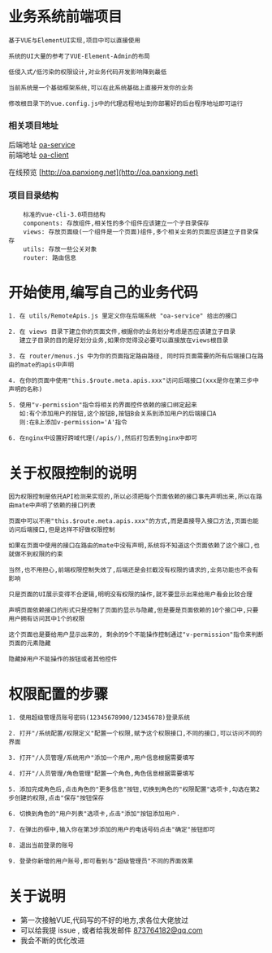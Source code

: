 # 业务系统前端项目
```
基于VUE与ElementUI实现,项目中可以直接使用

系统的UI大量的参考了VUE-Element-Admin的布局

低侵入式/低污染的权限设计,对业务代码开发影响降到最低

当前系统是一个基础框架系统,可以在此系统基础上直接开发你的业务

修改根目录下的vue.config.js中的代理远程地址到你部署好的后台程序地址即可运行
```

### 相关项目地址
后端地址 [oa-service](https://github.com/873764182/oa-service)  
前端地址 [oa-client](https://github.com/873764182/oa-client)  
  
在线预览 [http://oa.panxiong.net](http://oa.panxiong.net)

### 项目目录结构
```
    标准的vue-cli-3.0项目结构
    components: 存放组件,相关性的多个组件应该建立一个子目录保存
    views: 存放页面级(一个组件是一个页面)组件,多个相关业务的页面应该建立子目录保存
    utils: 存放一些公关对象
    router: 路由信息
```

# 开始使用,编写自己的业务代码
```
1. 在 utils/RemoteApis.js 里定义你在后端系统 "oa-service" 给出的接口

2. 在 views 目录下建立你的页面文件,根据你的业务划分考虑是否应该建立子目录
   建立子目录的目的是好划分业务,如果你觉得没必要可以直接放在views根目录

3. 在 router/menus.js 中为你的页面指定路由路径, 同时将页面需要的所有后端接口在路由的mate的apis中声明

4. 在你的页面中使用"this.$route.meta.apis.xxx"访问后端接口(xxx是你在第三步中声明的名称)

5. 使用"v-permission"指令将相关的界面控件依赖的接口绑定起来
   如:有个添加用户的按钮,这个按钮B,按钮B会关系到添加用户的后端接口A
   则:在B上添加v-permission='A'指令

6. 在nginx中设置好跨域代理(/apis/),然后打包丢到nginx中即可
```

# 关于权限控制的说明
```
因为权限控制是依托API检测来实现的,所以必须把每个页面依赖的接口事先声明出来,所以在路由mate中声明了依赖的接口列表

页面中可以不用"this.$route.meta.apis.xxx"的方式,而是直接导入接口方法,页面也能访问后端接口,但是这样不好做权限控制

如果在页面中使用的接口在路由的mate中没有声明,系统将不知道这个页面依赖了这个接口,也就做不到权限的约束

当然,也不用担心,前端权限控制失效了,后端还是会拦截没有权限的请求的,业务功能也不会有影响

只是页面的UI展示变得不合逻辑,明明没有权限的操作,就不要显示出来给用户看会比较合理

声明页面依赖接口的形式只是控制了页面的显示与隐藏,但是要是页面依赖的10个接口中,只要用户拥有访问其中1个的权限

这个页面也是要给用户显示出来的, 剩余的9个不能操作控制通过"v-permission"指令来判断页面的元素隐藏

隐藏掉用户不能操作的按钮或者其他控件
```

# 权限配置的步骤
```
1. 使用超级管理员账号密码(12345678900/12345678)登录系统

2. 打开"/系统配置/权限定义"配置一个权限,赋予这个权限接口,不同的接口,可以访问不同的界面

3. 打开"/人员管理/系统用户"添加一个用户,用户信息根据需要填写

4. 打开"/人员管理/角色管理"配置一个角色,角色信息根据需要填写

5. 添加完成角色后,点击角色的"更多信息"按钮,切换到角色的"权限配置"选项卡,勾选在第2步创建的权限,点击"保存"按钮保存

6. 切换到角色的"用户列表"选项卡,点击"添加"按钮添加用户.

7. 在弹出的框中,输入你在第3步添加的用户的电话号码点击"确定"按钮即可

8. 退出当前登录的账号

9. 登录你新增的用户账号,即可看到与"超级管理员"不同的界面效果
```

# 关于说明
+ 第一次接触VUE,代码写的不好的地方,求各位大佬放过
+ 可以给我提 issue , 或者给我发邮件 [873764182@qq.com](mailto:873764182@qq.com)
+ 我会不断的优化改进